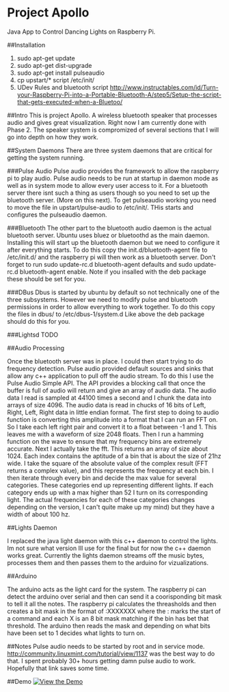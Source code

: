 # Project Apollo
Java App to Control Dancing Lights on Raspberry Pi.

##Installation
1. sudo apt-get update
2. sudo apt-get dist-upgrade
3. sudo apt-get install pulseaudio
4. cp upstart/* script /etc/init/
5. UDev Rules and bluetooth script http://www.instructables.com/id/Turn-your-Raspberry-Pi-into-a-Portable-Bluetooth-A/step5/Setup-the-script-that-gets-executed-when-a-Bluetoo/

##Intro
This is project Apollo. A wireless bluetooth speaker that processes audio and gives great visualization. Right now I am currently done with Phase 2. The speaker system is compromized of several sections that I will go into depth on how they work.

##System Daemons
There are three system daemons that are critical for getting the system running.

###Pulse Audio
Pulse audio provides the framework to allow the raspberry pi to play audio. Pulse audio needs to be run at startup in daemon mode as well as in system mode to allow every user access to it. For a bluetooth server there isnt such a thing as users though so you need to set up the bluetooth server. (More on this next). To get pulseaudio working you need to move the file in upstart/pulse-audio to /etc/init/. THis starts and configures the pulseaudio daemon. 

###Bluetooth
The other part to the bluetooth audio daemon is the actual bluetooth server. Ubuntu uses bluez or bluetoothd as the main daemon. Installing this will start up the bluetooth daemon but we need to configure it after everything starts. To do this copy the init.d/bluetooth-agent file to /etc/init.d/ and the raspberry pi will then work as a bluetooth server. Don't forget to run sudo update-rc.d bluetooth-agent defaults and sudo update-rc.d bluetooth-agent enable. Note if you insalled with the deb package these should be set for you. 

###DBus
Dbus is started by ubuntu by default so not technically one of the three subsystems. However we need to modify pulse and bluetooth permissions in order to allow everything to work together. To do this copy the files in dbus/ to /etc/dbus-1/system.d Like above the deb package should do this for you. 
 
###Lightsd
TODO


##Audio Processing

Once the bluetooth server was in place. I could then start trying to do frequency detection. Pulse audio provided default sources and sinks that allow any c++ application to pull off the audio stream. To do this I use the Pulse Audio Simple API. The API provides a blocking call that once the buffer is full of audio will return and give an array of audio data. The audio data I read is sampled at 44100 times a second and I chunk the data into arrays of size 4096. The audio data is read in chucks of 16 bits of Left, Right, Left, Right data in little endian format. The first step to doing to audio function is converting this amplitude into a format that I can run an FFT on. So I take each left right pair and convert it to a float between -1 and 1. This leaves me with a waveform of size 2048 floats. Then I run a hamming function on the wave to ensure that my frequency bins are extremely accurate. Next I actually take the fft. This returns an array of size about 1024. Each index contains the aptitude of a bin that is about the size of 21hz wide. I take the square of the absolute value of the complex result (FFT returns a complex value), and this represents the frequency at each bin. I then iterate through every bin and decide the max value for several categories. These categories end up representing different lights. If each category ends up with a max higher than 52 I turn on its corresponding light. The actual frequencies for each of these categories changes depending on the version, I can't quite make up my mind) but they have a width of about 100 hz. 

##Lights Daemon

I replaced the java light daemon with this c++ daemon to control the lights. Im not sure what version Ill use for the final but for now the c++ daemon works great. Currently the lights daemon streams off the music bytes, processes them and then passes them to the arduino for vizualizations. 

##Arduino

The arduino acts as the light card for the system. The raspberry pi can detect the arduino over serial and then can send it a coorisponding bit mask to tell it all the notes. The raspberry pi calculates the threasholds and then creates a bit mask in the format of :XXXXXXX
where the : marks the start of a command and each X is an 8 bit mask matching if the bin has bet that threshold. The arduino then reads the mask and depending on what bits have been set to 1 decides what lights to turn on. 


##Notes
Pulse audio needs to be started by root and in service mode. 
http://community.linuxmint.com/tutorial/view/1137 was the best way to do that. I spent probably 30+ hours getting damn pulse audio to work. Hopefully that link saves some time. 

##Demo
[![View the Demo](https://youtu.be/DsmAnA31GMg)](https://youtu.be/DsmAnA31GMg)
